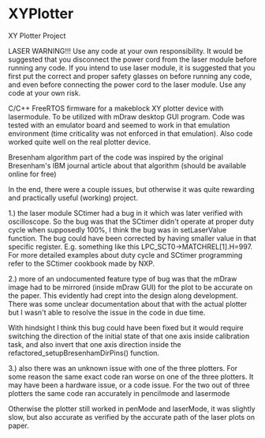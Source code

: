# XYPlotter

XY Plotter Project



LASER WARNING!!!
Use any code at your own responsibility. It would be suggested that you disconnect the power cord from the laser module before running any code. If you intend to use laser module, it is suggested that you first put the correct and proper safety glasses on before running any code, and even before connecting the power cord to the laser module. Use any code at your own risk.


C/C++ FreeRTOS firmware for a makeblock XY plotter device with lasermodule. To be utilized with mDraw desktop GUI program.
Code was tested with an emulator board and seemed to work in that emulation environment (time criticality was not enforced in that emulation). Also code worked quite well on the real plotter device.

Bresenham algorithm part of the code was inspired by the original Bresenham's IBM journal article about that algorithm (should be available online for free)

In the end, there were a couple issues, but otherwise it was quite rewarding and practically useful (working) project.

1.) the laser module SCtimer had a bug in it which was later verified with oscilloscope. So the bug was that the SCtimer didn't operate at proper duty cycle when supposedly 100%, I think the bug was in setLaserValue function. The bug could have been corrected by having smaller  value in that specific register. E.g. something like this LPC_SCT0->MATCHREL[1].H=997. For more detailed examples about duty cycle and SCtimer programming refer to the SCtimer cookbook made by NXP.

2.) more of an undocumented feature type of bug was that the mDraw image had to be mirrored  (inside mDraw GUI) for the plot to be accurate on the paper. This evidently had crept into the design along development. There was some unclear documentation about that with the actual plotter but I wasn't able to resolve the issue in the code in due time. 

With hindsight I think this bug could have been  fixed but it would require switching the direction of the initial state of that one axis inside calibration task, and also invert that one axis direction inside the refactored_setupBresenhamDirPins() function. 


3.) also there was an unknown issue with one of the three plotters. For some reason the same exact code ran worse on one of the three plotters. It may have been a hardware issue, or a code issue. For the two out of three plotters the same code ran accurately in pencilmode and lasermode


Otherwise the plotter still worked in penMode and laserMode, it was slightly slow, but also accurate as verified by the accurate path of the laser plots on paper.
